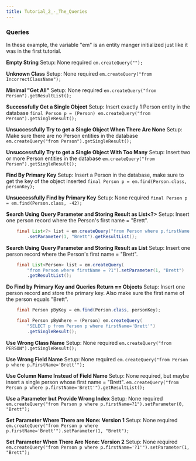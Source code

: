 ```yaml
---
title: Tutorial_2_-_The_Queries
---
```

### Queries
In these example, the variable "em" is an entity manger initialized just like it was in the first tutorial.

**Empty String**
Setup: None required
    ```em.createQuery(""); ```

**Unknown Class**
Setup: None required
    ```em.createQuery("from IncorrectClassName"); ```

**Minimal "Get All"**
Setup: None required
    ```em.createQuery("from Person").getResultList(); ```

**Successfully Get a Single Object**
Setup: Insert exactly 1 Person entity in the database
    ```final Person p = (Person) em.createQuery("from Person").getSingleResult(); ```

**Unsuccessfully Try to get a Single Object When There Are None**
Setup: Make sure there are no Person entities in the database
    ``` em.createQuery("from Person").getSingleResult(); ```

**Unsuccessfully Try to get a Single Object With Too Many**
Setup: Insert two or more Person entities in the database
    ```em.createQuery("from Person").getSingleResult(); ```

**Find By Primary Key**
Setup: Insert a Person in the database, make sure to get the key of the object inserted
    ```final Person p = em.find(Person.class, personKey);```

**Unsuccessfully Find by Primary Key**
Setup: None required
    ```final Person p = em.find(Person.class, -42);```

**Search Using Query Parameter and Storing Result as List<?>**
Setup: Insert one person record where the Person's first name = "Brett".
```java
    final List<?> list = em.createQuery("from Person where p.firstName = ?1")
        .setParameter(1, "Brett").getResultList();
```

**Search Using Query Parameter and Storing Result as List<Person>**
Setup: Insert one person record where the Person's first name = "Brett".
```java
    final List<Person> list = em.createQuery(
        "from Person where firstName = ?1").setParameter(1, "Brett")
        .getResultList();
```

**Do Find by Primary Key and Queries Return == Objects**
Setup: Insert one person record and store the primary key. Also make sure the first name of the person equals "Brett".
```java
    final Person pByKey = em.find(Person.class, personKey);

    final Person pByWhere = (Person) em.createQuery(
        "SELECT p from Person p where firstName='Brett'")
        .getSingleResult();
```

**Use Wrong Class Name**
Setup: None required
    ```em.createQuery("from PERSON").getSingleResult(); ```

**Use Wrong Field Name**
Setup: None required
    ```em.createQuery("from Person p where p.FirstName='Brett'"); ```

**Use Column Name Instead of Field Name**
Setup: None required, but maybe insert a single person whose first name = "Brett".
    ``` em.createQuery("from Person p where p.firstName='Brett'").getResultList(); ```

**Use a Parameter but Provide Wrong Index**
Setup: None required
    ``` em.createQuery("from Person p where p.firstName=?1").setParameter(0, "Brett"); ```

**Set Parameter Where There are None: Version 1**
Setup: None required
    ``` em.createQuery("from Person p where p.firstName='Brett'").setParameter(1, "Brett"); ```

**Set Parameter When There Are None: Version 2**
Setup: None required
    ``` em.createQuery("from Person p where p.firstName='?1'").setParameter(1, "Brett"); ```
